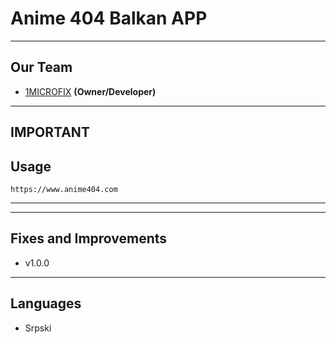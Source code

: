 # Anime 404 Balkan APP

-------------
Our Team
---
 - [1MICROFIX]() __(Owner/Developer)__

-----------------
IMPORTANT
-----------------
Usage
---

```
https://www.anime404.com
```
---
-----------------
Fixes and Improvements
---
- v1.0.0

-----------------
Languages
---

- Srpski
